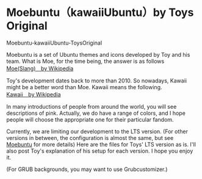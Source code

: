 # Moebuntu（kawaiiUbuntu）by Toys Original
Moebuntu-kawaiiUbuntu-ToysOriginal

Moebuntu is a set of Ubuntu themes and icons developed by Toy and his team.
What is Moe, for the time being, the answer is as follows  
[Moe(Slang)　by Wikipedia](https://en.wikipedia.org/wiki/Moe_(slang))  
  
Toy's development dates back to more than 2010. So nowadays, Kawaii might be a better word than Moe.
Kawaii means the following.  
[Kawaii　by Wikipedia](https://en.wikipedia.org/wiki/Kawaii)  

In many introductions of people from around the world, you will see descriptions of pink.
Actually, we do have a range of colors, and I hope people will choose the appropriate one for their particular fandom.  

Currently, we are limiting our development to the LTS version. (For other versions in between, the configuration is almost the same, but see [Moebuntu](http://moebuntu.web.fc2.com/) for more details)
Here are the files for Toys' LTS version as is.
I'll also post Toy's explanation of his setup for each version.
I hope you enjoy it.

(For GRUB backgrounds, you may want to use Grubcustomizer.)
